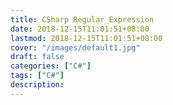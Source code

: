 ```yaml
---
title: CSharp Regular_Expression
date: 2018-12-15T11:01:51+08:00
lastmod: 2018-12-15T11:01:51+08:00
cover: "/images/default1.jpg"
draft: false
categories: ["C#"]
tags: ["C#"]
description: 
---
```


